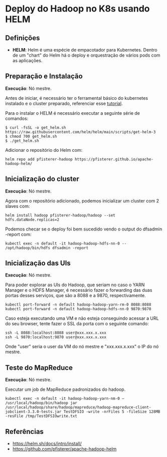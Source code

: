 # Deploy do Hadoop no K8s usando HELM

## Definições
* **HELM**: Helm é uma espécie de empacotador para Kubernetes. Dentro de um "chart" do Helm há o deploy e orquestração de vários pods com as aplicações.

## Preparação e Instalação

**Execução**: Nó mestre.

Antes de iniciar, é necessário ter o ferramental básico do kubernetes instalado e o cluster preparado, referenciar esse [tutorial](https://github.com/eduardoluizgs/dataops/blob/main/install-kubernetes.md).

Para o instalar o HELM é necessário executar a seguinte série de comandos:
```
$ curl -fsSL -o get_helm.sh https://raw.githubusercontent.com/helm/helm/main/scripts/get-helm-3
$ chmod 700 get_helm.sh
$ ./get_helm.sh
```
Adicionar o repositório do Helm com:
```
helm repo add pfisterer-hadoop https://pfisterer.github.io/apache-hadoop-helm/
```

## Inicialização do cluster

**Execução**: Nó mestre.

Agora com o repositório adicionado, podemos inicializar um cluster com 2 slaves com:

```
helm install hadoop pfisterer-hadoop/hadoop --set hdfs.dataNode.replicas=2
```

Podemos checar se o deploy foi bem sucedido vendo o output do dfsadmin -report com:

```
kubectl exec -n default -it hadoop-hadoop-hdfs-nn-0 -- /opt/hadoop/bin/hdfs dfsadmin -report
```

## Inicialização das UIs

**Execução**: Nó mestre.

Para poder explorar as UIs do Hadoop, que seriam no caso o YARN Manager e o HDFS Manager, é necessário fazer o forwarding das duas portas desses serviços, que são a 8088 e a 9870, respectivamente.

```
kubectl port-forward -n default hadoop-hadoop-yarn-rm-0 8088:8088
kubectl port-forward -n default hadoop-hadoop-hdfs-nn-0 9870:9870
```
Caso esteja executando uma VM e não esteja conseguindo acessar a URL do seu browser, tente fazer o SSL da porta com o seguinte comando:

```
ssh -L 8088:localhost:8088 user@xxx.xxx.x.xxx
ssh -L 9870:localhost:9870 user@xxx.xxx.x.xxx
```

Onde "user" seria o user da VM do nó mestre e "xxx.xxx.x.xxx" o IP do nó mestre. 

## Teste do MapReduce

**Execução**: Nó mestre.

Executar um job de MapReduce padronizados do hadoop.

```
kubectl exec -n default -it hadoop-hadoop-yarn-nm-0 — /usr/local/hadoop/bin/hadoop jar /usr/local/hadoop/share/hadoop/mapreduce/hadoop-mapreduce-client-jobclient-3.3.0-tests.jar TestDFSIO -write -nrFiles 5 -fileSize 128MB -resFile /tmp/TestDFSIOwrite.txt
```


## Referências
* https://helm.sh/docs/intro/install/
* https://github.com/pfisterer/apache-hadoop-helm
